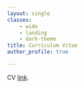 ```yaml
---
layout: single
classes:
    - wide
    - landing
    - dark-theme
title: Curriculum Vitae
author_profile: true

---
```

<html>
  <body>
    <p>CV <a href="/assets/PDFs/CV_Rohit.pdf">link</a>.</p>
  </body>
</html>
